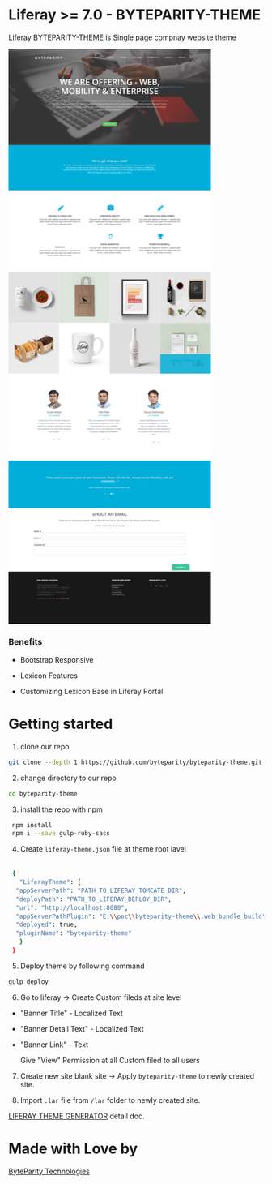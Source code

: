 # Liferay >= 7.0 - BYTEPARITY-THEME

Liferay BYTEPARITY-THEME is Single page compnay website  theme

<img src="/src/images/screenshot.png" alt="BYTEPARITY-THEME" width="400px">

### Benefits

- Bootstrap Responsive

- Lexicon Features

- Customizing Lexicon Base in Liferay Portal

# Getting started

1. clone our repo
 ```bash
 git clone --depth 1 https://github.com/byteparity/byteparity-theme.git
 ```
 
2. change directory to our repo
 ```bash
 cd byteparity-theme
 ```
3. install the repo with npm
```bash
 npm install
 npm i --save gulp-ruby-sass
 ```
 
4. Create `liferay-theme.json` file at theme root lavel

```bash

 {
   "LiferayTheme": {
  "appServerPath": "PATH_TO_LIFERAY_TOMCATE_DIR", 
  "deployPath": "PATH_TO_LIFERAY_DEPLOY_DIR",
  "url": "http://localhost:8080",
  "appServerPathPlugin": "E:\\poc\\byteparity-theme\\.web_bundle_build",
  "deployed": true,
  "pluginName": "byteparity-theme"
   }
 }
 ```
5. Deploy theme by following command
```bash
gulp deploy
```
6. Go to liferay -> Create Custom fileds at site level
  - "Banner Title" - Localized Text
  - "Banner Detail Text" - Localized Text
  - "Banner Link" - Text

      Give "View" Permission at all Custom filed to all users

7. Create new site blank site -> Apply `byteparity-theme` to newly created site.

8. Import `.lar` file from `/lar` folder to newly created site.

[LIFERAY THEME GENERATOR](https://dev.liferay.com/develop/tutorials/-/knowledge_base/7-0/themes-generator) detail doc.

# Made with Love by
[ByteParity Technologies](https://byteparity.com/)